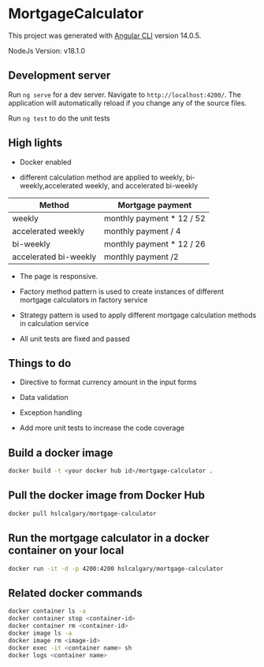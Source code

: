 # MortgageCalculator

This project was generated with [Angular CLI](https://github.com/angular/angular-cli) version 14.0.5.

NodeJs Version: v18.1.0

## Development server

Run `ng serve` for a dev server. Navigate to `http://localhost:4200/`. The application will automatically reload if you change any of the source files.

Run `ng test` to do the unit tests

## High lights

- Docker enabled

- different calculation method are applied to weekly, bi-weekly,accelerated weekly, and accelerated bi-weekly

| Method | Mortgage payment |
| ----------- | ----------- |
| weekly | monthly payment * 12 / 52 |
| accelerated weekly | monthly payment / 4 |
| bi-weekly | monthly payment * 12 / 26 |
| accelerated bi-weekly | monthly payment /2 |

- The page is responsive.

- Factory method pattern is used to create instances of different mortgage calculators in factory service

- Strategy pattern is used to apply different mortgage calculation methods in calculation service

- All unit tests are fixed and passed

## Things to do

- Directive to format currency amount in the input forms

- Data validation

- Exception handling

- Add more unit tests to increase the code coverage

## Build a docker image

```bash
docker build -t <your docker hub id>/mortgage-calculator .
```

## Pull the docker image from Docker Hub

```bash
docker pull hslcalgary/mortgage-calculator
```

## Run the mortgage calculator in a docker container on your local

```bash
docker run -it -d -p 4200:4200 hslcalgary/mortgage-calculator
```

## Related docker commands

```bash
docker container ls -a
docker container stop <container-id>
docker container rm <container-id>
docker image ls -a
docker image rm <image-id>
docker exec -it <container name> sh
docker logs <container name>
```
